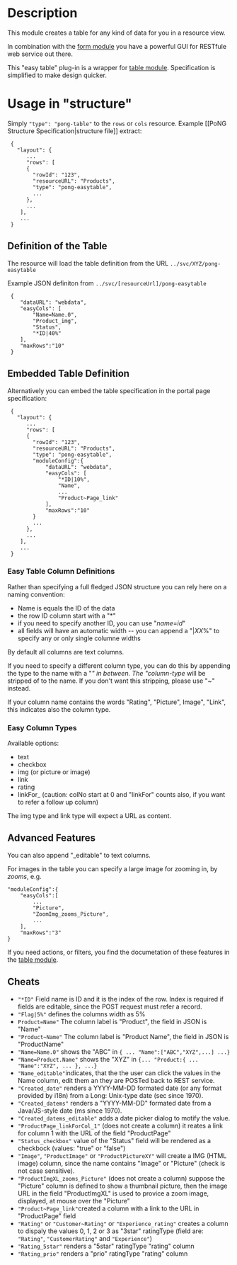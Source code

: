# Description
This module creates a table for any kind of data for you in a resource view. 

In combination with the [form module](../pong-easyform/) you have a powerful GUI for RESTfule web service out there.

This "easy table" plug-in is a wrapper for [table module](../pong-table/). Specification is simplified to make design quicker. 

# Usage in "structure"

Simply <code>"type": "pong-table"</code> to the <code>rows</code> or <code>cols</code> resource. Example [[PoNG Structure Specification|structure file]] extract:

	 {
	   "layout": {
	      ...
	      "rows": [
	      {
	        "rowId": "123",
	        "resourceURL": "Products",
	        "type": "pong-easytable",
	        ...
	      },
	      ...
	    ],
	    ...
	 }

## Definition of the Table 
The resource will load the table definition from the URL <code>../svc/XYZ/pong-easytable</code>

Example JSON definiton from <code><nowiki>../svc/[resourceUrl]/pong-easytable</nowiki></code>
 
	 {
	    "dataURL": "webdata",
		"easyCols": [
        	"Name=Name.0",
        	"Product_img",
        	"Status",
        	"*ID|40%"
        ],
	    "maxRows":"10"
	 }

## Embedded Table Definition 
Alternatively you can embed the table specification in the portal page specification:

	 {
	   "layout": {
	      ...
	      "rows": [
	      {
	        "rowId": "123",
	        "resourceURL": "Products",
	        "type": "pong-easytable",
            "moduleConfig":{
			    "dataURL": "webdata",			    
               	"easyCols": [
                	"*ID|10%",
                	"Name",
                	...
                	"Product~Page_link"
                ],
			    "maxRows":"10"
            }
	        ...
	      },
	      ...
	    ],
	    ...
	 }

### Easy Table Column Definitions
Rather than specifying a full fledged JSON structure you can  rely here on a naming convention:
* Name is equals the ID of the data
* the row ID column start with a "*"
* if you need to specify another ID, you can use  "*name*=*id*"
* all fields will have an automatic width -- you can append a "|*XX*%" to specify any or only single columne widths

By default all columns are text columns. 

If you need to specify a different column type, you can do this by appending the type to the name with a "_" in between.
The "_*column-type* will be stripped of to the name. If you don't want this stripping, please use "~" instead. 

If your column name contains the words "Rating", "Picture", Image", "Link", 
this indicates also the column type.

### Easy Column Types 
Available options:
* text 
* checkbox
* img (or picture or image)
* link 
* rating
* linkFor_<colNo> (caution: colNo start at 0 and "linkFor" counts also, if you want to refer a follow up column)

The img type and link type will expect a URL as content.

## Advanced Features
You can also append "_editable" to text columns.

For images in the table you can specify a large image for zooming in, by <largeImageId>_zooms_<imageId>, e.g.

	"moduleConfig":{
		"easyCols":[
			...
			"Picture",
			"ZoomImg_zooms_Picture",
			...
		],
		"maxRows":"3"
	}

If you need actions, or filters, you find the documetation of these features in the [table module](../pong-table/).


## Cheats

* `"*ID"` Field name is ID and it is the index of the row. Index is required if fields are editable, since the POST request must refer a record.
* `"Flag|5%"` defines the columns width as 5%  
* `Product=Name"` The column label is "Product", the field in JSON is "Name" 
* `"Product~Name"` The column label is "Product Name", the field in JSON is "ProductName"  
* `"Name=Name.0"` shows the "ABC" in `{ ... "Name":["ABC","XYZ",...] ...}`
* `"Name=Product.Name"` shows the "XYZ" in `{... "Product:{ ... "Name":"XYZ", ... }, ...}`
* `"Name_editable"`indicates, that the the user can click the values in the Name column, edit them an they are POSTed back to REST service.
* `"Created_date"` renders a YYYY-MM-DD formated date (or any format provided by i18n) from a Long: Unix-type date (sec since 1970). 
* `"Created_datems"` renders a "YYYY-MM-DD" formated date from a Java/JS-style date (ms since 1970). 
* `"Created_datems_editable"` adds a date picker dialog to motify the value.  
* `"ProductPage_linkForCol_1"` (does not create a column) it reates a link for column 1 with the URL of the field "ProductPage"
* `"Status_checkbox"` value of the "Status" field will be rendered as a checkbock (values: "true" or "false")
* `"Image"`, `"ProductImage"` or `"ProductPictureXY"` will create a IMG (HTML image) column, since the name contains "Image" or "Picture" (check is not case sensitive).
* `"ProductImgXL_zooms_Picture"` (does not create a column) suppose the "Picture" column is defined to show a thumbnail picture, then the image URL in the field "ProductImgXL" is used to provice a zoom image, displayed, at mouse over the "Picture"    
* `"Product~Page_link"`created a column with a link to the URL in "ProductPage" field
* `"Rating"` or `"Customer~Rating"` or `"Experience_rating"` creates a column to dispaly the values 0, 1, 2 or 3 as "3star" ratingType (field are: `"Rating"`, `"CustomerRating"` and `"Experience"`)
* `"Rating_5star"` renders a "5star" ratingType "rating" column
* `"Rating_prio"` renders a "prio" ratingType "rating" column
